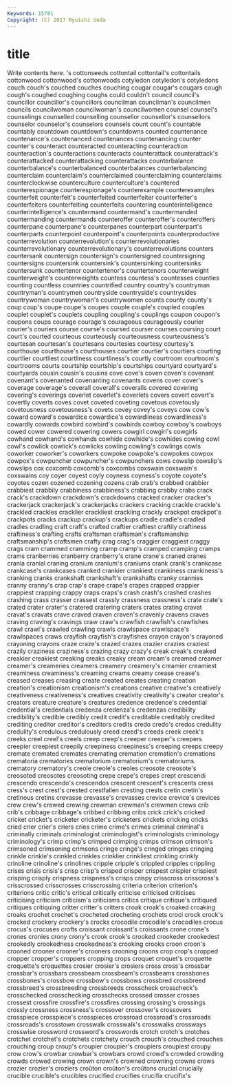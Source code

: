 ```yaml
---
Keywords: 15781 
Copyright: (C) 2017 Ryuichi Ueda
---
```


# title

Write contents here.
's
cottonseeds cottontail cottontail's cottontails cottonwood cottonwood's cottonwoods cotyledon cotyledon's cotyledons
couch couch's couched couches couching cougar cougar's cougars cough cough's
coughed coughing coughs could couldn't council council's councillor councillor's councillors
councilman councilman's councilmen councils councilwoman councilwoman's councilwomen counsel counsel's counselings
counselled counselling counsellor counsellor's counsellors counselor counselor's counselors counsels count
count's countable countably countdown countdown's countdowns counted countenance countenance's countenanced
countenances countenancing counter counter's counteract counteracted counteracting counteraction counteraction's counteractions
counteracts counterattack counterattack's counterattacked counterattacking counterattacks counterbalance counterbalance's counterbalanced counterbalances
counterbalancing counterclaim counterclaim's counterclaimed counterclaiming counterclaims counterclockwise counterculture counterculture's countered
counterespionage counterespionage's counterexample counterexamples counterfeit counterfeit's counterfeited counterfeiter counterfeiter's counterfeiters
counterfeiting counterfeits countering counterintelligence counterintelligence's countermand countermand's countermanded countermanding countermands
counteroffer counteroffer's counteroffers counterpane counterpane's counterpanes counterpart counterpart's counterparts counterpoint
counterpoint's counterpoints counterproductive counterrevolution counterrevolution's counterrevolutionaries counterrevolutionary counterrevolutionary's counterrevolutions counters
countersank countersign countersign's countersigned countersigning countersigns countersink countersink's countersinking countersinks
countersunk countertenor countertenor's countertenors counterweight counterweight's counterweights countess countess's countesses
counties counting countless countries countrified country country's countryman countryman's countrymen
countryside countryside's countrysides countrywoman countrywoman's countrywomen counts county county's coup
coup's coupe coupe's coupes couple couple's coupled couples couplet couplet's
couplets coupling coupling's couplings coupon coupon's coupons coups courage courage's
courageous courageously courier courier's couriers course course's coursed courser courses
coursing court court's courted courteous courteously courteousness courteousness's courtesan courtesan's
courtesans courtesies courtesy courtesy's courthouse courthouse's courthouses courtier courtier's courtiers
courting courtlier courtliest courtliness courtliness's courtly courtroom courtroom's courtrooms courts
courtship courtship's courtships courtyard courtyard's courtyards cousin cousin's cousins cove
cove's coven coven's covenant covenant's covenanted covenanting covenants covens cover
cover's coverage coverage's coverall coverall's coveralls covered covering covering's coverings
coverlet coverlet's coverlets covers covert covert's covertly coverts coves covet
coveted coveting covetous covetously covetousness covetousness's covets covey covey's coveys
cow cow's coward coward's cowardice cowardice's cowardliness cowardliness's cowardly cowards
cowbird cowbird's cowbirds cowboy cowboy's cowboys cowed cower cowered cowering
cowers cowgirl cowgirl's cowgirls cowhand cowhand's cowhands cowhide cowhide's cowhides
cowing cowl cowl's cowlick cowlick's cowlicks cowling cowling's cowlings cowls
coworker coworker's coworkers cowpoke cowpoke's cowpokes cowpox cowpox's cowpuncher cowpuncher's
cowpunchers cows cowslip cowslip's cowslips cox coxcomb coxcomb's coxcombs coxswain
coxswain's coxswains coy coyer coyest coyly coyness coyness's coyote coyote's
coyotes cozen cozened cozening cozens crab crab's crabbed crabbier crabbiest
crabbily crabbiness crabbiness's crabbing crabby crabs crack crack's crackdown crackdown's
crackdowns cracked cracker cracker's crackerjack crackerjack's crackerjacks crackers cracking crackle
crackle's crackled crackles cracklier crackliest crackling crackly crackpot crackpot's crackpots
cracks crackup crackup's crackups cradle cradle's cradled cradles cradling craft
craft's crafted craftier craftiest craftily craftiness craftiness's crafting crafts craftsman
craftsman's craftsmanship craftsmanship's craftsmen crafty crag crag's craggier craggiest craggy
crags cram crammed cramming cramp cramp's cramped cramping cramps crams
cranberries cranberry cranberry's crane crane's craned cranes crania cranial craning
cranium cranium's craniums crank crank's crankcase crankcase's crankcases cranked crankier
crankiest crankiness crankiness's cranking cranks crankshaft crankshaft's crankshafts cranky crannies
cranny cranny's crap crap's crape crape's crapes crapped crappier crappiest
crapping crappy craps craps's crash crash's crashed crashes crashing crass
crasser crassest crassly crassness crassness's crate crate's crated crater crater's
cratered cratering craters crates crating cravat cravat's cravats crave craved
craven craven's cravenly cravens craves craving craving's cravings craw craw's
crawfish crawfish's crawfishes crawl crawl's crawled crawling crawls crawlspace crawlspace's
crawlspaces craws crayfish crayfish's crayfishes crayon crayon's crayoned crayoning crayons
craze craze's crazed crazes crazier crazies craziest crazily craziness craziness's
crazing crazy crazy's creak creak's creaked creakier creakiest creaking creaks
creaky cream cream's creamed creamer creamer's creameries creamers creamery creamery's
creamier creamiest creaminess creaminess's creaming creams creamy crease crease's creased
creases creasing create created creates creating creation creation's creationism creationism's
creations creative creative's creatively creativeness creativeness's creatives creativity creativity's creator
creator's creators creature creature's creatures credence credence's credential credential's credentials
credenza credenza's credenzas credibility credibility's credible credibly credit credit's creditable
creditably credited crediting creditor creditor's creditors credits credo credo's credos
credulity credulity's credulous credulously creed creed's creeds creek creek's creeks
creel creel's creels creep creep's creeper creeper's creepers creepier creepiest
creepily creepiness creepiness's creeping creeps creepy cremate cremated cremates cremating
cremation cremation's cremations crematoria crematories crematorium crematorium's crematoriums crematory crematory's
creole creole's creoles creosote creosote's creosoted creosotes creosoting crepe crepe's
crepes crept crescendi crescendo crescendo's crescendos crescent crescent's crescents cress
cress's crest crest's crested crestfallen cresting crests cretin cretin's cretinous
cretins crevasse crevasse's crevasses crevice crevice's crevices crew crew's crewed
crewing crewman crewman's crewmen crews crib crib's cribbage cribbage's cribbed
cribbing cribs crick crick's cricked cricket cricket's cricketer cricketer's cricketers
crickets cricking cricks cried crier crier's criers cries crime crime's
crimes criminal criminal's criminally criminals criminologist criminologist's criminologists criminology criminology's
crimp crimp's crimped crimping crimps crimson crimson's crimsoned crimsoning crimsons
cringe cringe's cringed cringes cringing crinkle crinkle's crinkled crinkles crinklier
crinkliest crinkling crinkly crinoline crinoline's crinolines cripple cripple's crippled cripples
crippling crises crisis crisis's crisp crisp's crisped crisper crispest crispier
crispiest crisping crisply crispness crispness's crisps crispy crisscross crisscross's crisscrossed
crisscrosses crisscrossing criteria criterion criterion's criterions critic critic's critical critically
criticise criticised criticises criticising criticism criticism's criticisms critics critique critique's
critiqued critiques critiquing critter critter's critters croak croak's croaked croaking
croaks crochet crochet's crocheted crocheting crochets croci crock crock's crocked
crockery crockery's crocks crocodile crocodile's crocodiles crocus crocus's crocuses crofts
croissant croissant's croissants crone crone's crones cronies crony crony's crook
crook's crooked crookeder crookedest crookedly crookedness crookedness's crooking crooks croon
croon's crooned crooner crooner's crooners crooning croons crop crop's cropped
cropper cropper's croppers cropping crops croquet croquet's croquette croquette's croquettes
crosier crosier's crosiers cross cross's crossbar crossbar's crossbars crossbeam crossbeam's
crossbeams crossbones crossbones's crossbow crossbow's crossbows crossbred crossbreed crossbreed's crossbreeding
crossbreeds crosscheck crosscheck's crosschecked crosschecking crosschecks crossed crosser crosses crossest
crossfire crossfire's crossfires crossing crossing's crossings crossly crossness crossness's crossover
crossover's crossovers crosspiece crosspiece's crosspieces crossroad crossroad's crossroads crossroads's crosstown
crosswalk crosswalk's crosswalks crossways crosswise crossword crossword's crosswords crotch crotch's
crotches crotchet crotchet's crotchets crotchety crouch crouch's crouched crouches crouching
croup croup's croupier croupier's croupiers croupiest croupy crow crow's crowbar
crowbar's crowbars crowd crowd's crowded crowding crowds crowed crowing crown
crown's crowned crowning crowns crows crozier crozier's croziers croûton croûton's
croûtons crucial crucially crucible crucible's crucibles crucified crucifies crucifix crucifix's
